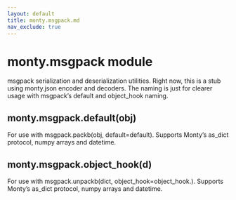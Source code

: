 ```yaml
---
layout: default
title: monty.msgpack.md
nav_exclude: true
---
```


# monty.msgpack module

msgpack serialization and deserialization utilities. Right now, this is a stub
using monty.json encoder and decoders. The naming is just for clearer usage with
msgpack’s default and object_hook naming.

## monty.msgpack.default(obj)

For use with msgpack.packb(obj, default=default). Supports Monty’s as_dict
protocol, numpy arrays and datetime.

## monty.msgpack.object_hook(d)

For use with msgpack.unpackb(dict, object_hook=object_hook.).  Supports
Monty’s as_dict protocol, numpy arrays and datetime.